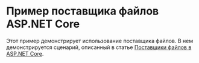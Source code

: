 # <a name="aspnet-core-file-provider-sample"></a>Пример поставщика файлов ASP.NET Core

Этот пример демонстрирует использование поставщика файлов. В нем демонстрируется сценарий, описанный в статье [Поставщики файлов в ASP.NET Core](https://docs.microsoft.com/aspnet/core/fundamentals/file-providers).
